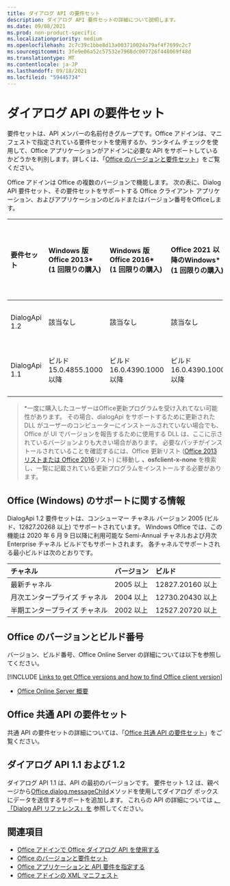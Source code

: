 ```yaml
---
title: ダイアログ API の要件セット
description: ダイアログ API 要件セットの詳細について説明します。
ms.date: 09/08/2021
ms.prod: non-product-specific
ms.localizationpriority: medium
ms.openlocfilehash: 2c7c39c1bbe8d13a003710024a79af4f7699c2c7
ms.sourcegitcommit: 3fe9e06a52c57532e7968dc007726f448069f48d
ms.translationtype: MT
ms.contentlocale: ja-JP
ms.lasthandoff: 09/18/2021
ms.locfileid: "59445734"
---
```

# <a name="dialog-api-requirement-sets"></a>ダイアログ API の要件セット

要件セットは、API メンバーの名前付きグループです。Office アドインは、マニフェストで指定されている要件セットを使用するか、ランタイム チェックを使用して、Office アプリケーションがアドインに必要な API をサポートしているかどうかを判別します。詳しくは、「[Office のバージョンと要件セット](../../develop/office-versions-and-requirement-sets.md)」をご覧ください。

Office アドインは Office の複数のバージョンで機能します。 次の表に、Dialog API 要件セット、その要件セットをサポートする Office クライアント アプリケーション、およびアプリケーションのビルドまたはバージョン番号をOfficeします。

| 要件セット | Windows 版 Office 2013\*<br>(1 回限りの購入) | Windows 版 Office 2016\*<br>(1 回限りの購入) | Office 2021 以降のWindows\*<br>(1 回限りの購入) | Windows での Office<br>(サブスクリプション) | Office on iPad<br>(サブスクリプション) |  Office on Mac<br>(サブスクリプション) | Office on the web | Office Online Server |
|:-----|:-----|:-----|:-----|:-----|:-----|:-----|:-----|:-----|
| DialogApi 1.2  | 該当なし | 該当なし | 該当なし | サポートを見る<br>下のセクション | 2.37 以降 | 16.37 以降 | 2020 年 6 月 | 該当なし |
| DialogApi 1.1  | ビルド 15.0.4855.1000 以降 | ビルド 16.0.4390.1000 以降 | ビルド 16.0.4390.1000 以降 | バージョン 1602 (ビルド 6741.0000) 以降 | 1.22 以降 | 15.20 以降 | 2017 年 1 月 | バージョン 1608 (ビルド 7601.6800) 以降|

>\*一度に購入したユーザーはOffice更新プログラムを受け入れてない可能性があります。 その場合、dialogApi をサポートするために更新された DLL がユーザーのコンピューターにインストールされていない場合でも、Office が UI でバージョンを報告するために使用する DLL は、ここに示されているバージョンよりも大きい場合があります。 必要なパッチがインストールされていることを確認するには、Office 更新リスト ([Office 2013 リストまたは Office 2016](/officeupdates/msp-files-office-2013)リスト) に移動し **、osfclient-x-none** を検索し、一覧に記載されている更新プログラムをインストールする必要があります。 [](/officeupdates/msp-files-office-2016)

## <a name="office-on-windows-subscription-support"></a>Office (Windows) のサポートに関する情報

DialogApi 1.2 要件セットは、コンシューマー チャネル バージョン 2005 (ビルド、12827.20268 以上) でサポートされています。 Windows Office では、この機能は 2020 年 6 月 9 日以降に利用可能な Semi-Annual チャネルおよび月次 Enterprise チャネル ビルドでもサポートされます。 各チャネルでサポートされる最小ビルドは次のとおりです。  

|チャネル | バージョン | ビルド|
|:-----|:-----|:-----|
|最新チャネル | 2005 以上 | 12827.20160 以上|
|月次エンタープライズ チャネル | 2004 以上 | 12730.20430 以上|
|半期エンタープライズ チャネル | 2002 以上 | 12527.20720 以上|

## <a name="office-versions-and-build-numbers"></a>Office のバージョンとビルド番号

バージョン、ビルド番号、Office Online Server の詳細については以下を参照してください。

[!INCLUDE [Links to get Office versions and how to find Office client version](../../includes/links-get-office-versions-builds.md)]
- [Office Online Server 概要](/officeonlineserver/office-online-server-overview)

## <a name="office-common-api-requirement-sets"></a>Office 共通 API の要件セット

共通 API の要件セットの詳細については、「[Office 共通 API の要件セット](office-add-in-requirement-sets.md)」をご覧ください。

## <a name="dialog-api-11-and-12"></a>ダイアログ API 1.1 および 1.2

ダイアログ API 1.1 は、API の最初のバージョンです。 要件セット 1.2 は、親ページから[Office.dialog.messageChild](/javascript/api/office/office.dialog#messageChild_message_)メソッドを使用してダイアログ ボックスにデータを送信するサポートを追加します。 これらの API の詳細については [、「Dialog API リファレンス」を](/javascript/api/office/office.ui) 参照してください。

## <a name="see-also"></a>関連項目

- [Office アドインで Office ダイアログ API を使用する](../../develop/dialog-api-in-office-add-ins.md)
- [Office のバージョンと要件セット](../../develop/office-versions-and-requirement-sets.md)
- [Office アプリケーションと API 要件を指定する](../../develop/specify-office-hosts-and-api-requirements.md)
- [Office アドインの XML マニフェスト](../../develop/add-in-manifests.md)
